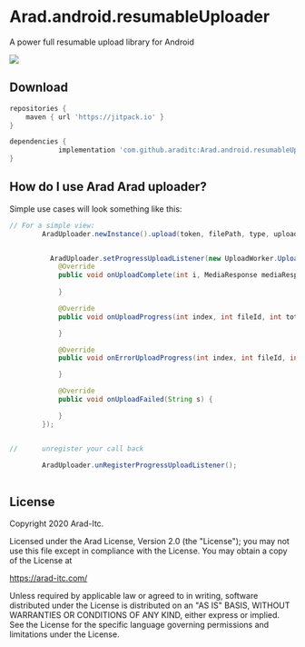 # Arad.android.resumableUploader

A power full resumable upload library for Android

![](https://i.ibb.co/3mFZdMH/Webp-net-resizeimage-6.png)

Download
--------

```groovy
repositories {
    maven { url 'https://jitpack.io' }
}

dependencies {
	        implementation 'com.github.araditc:Arad.android.resumableUploader:Tag'
}
```

How do I use Arad Arad uploader?
-------------------

Simple use cases will look something like this:

```java
// For a simple view:
        AradUploader.newInstance().upload(token, filePath, type, uploadId);


          AradUploader.setProgressUploadListener(new UploadWorker.UploadResult() {
            @Override
            public void onUploadComplete(int i, MediaResponse mediaResponse) {
                
            }

            @Override
            public void onUploadProgress(int index, int fileId, int total, int value, int percent) {

            }

            @Override
            public void onErrorUploadProgress(int index, int fileId, int total, int value, int percent) {

            }

            @Override
            public void onUploadFailed(String s) {

            }
        });


//      unregister your call back

        AradUploader.unRegisterProgressUploadListener();
       
```

License
--------

  
  Copyright 2020 Arad-Itc.
 
  Licensed under the Arad License, Version 2.0 (the "License");
  you may not use this file except in compliance with the License.
  You may obtain a copy of the License at
 
  https://arad-itc.com/
 
  Unless required by applicable law or agreed to in writing, software
  distributed under the License is distributed on an "AS IS" BASIS,
  WITHOUT WARRANTIES OR CONDITIONS OF ANY KIND, either express or implied.
  See the License for the specific language governing permissions and
  limitations under the License.



